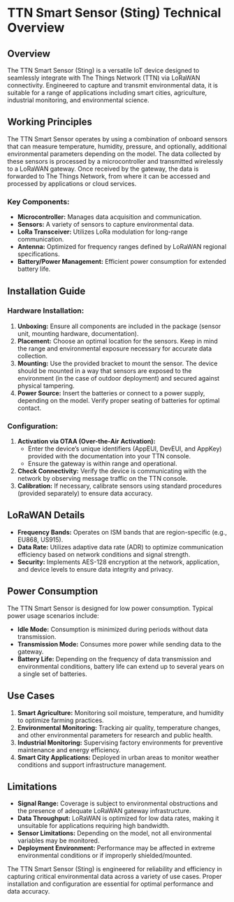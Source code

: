 # TTN Smart Sensor (Sting) Technical Overview

## Overview

The TTN Smart Sensor (Sting) is a versatile IoT device designed to seamlessly integrate with The Things Network (TTN) via LoRaWAN connectivity. Engineered to capture and transmit environmental data, it is suitable for a range of applications including smart cities, agriculture, industrial monitoring, and environmental science.

## Working Principles

The TTN Smart Sensor operates by using a combination of onboard sensors that can measure temperature, humidity, pressure, and optionally, additional environmental parameters depending on the model. The data collected by these sensors is processed by a microcontroller and transmitted wirelessly to a LoRaWAN gateway. Once received by the gateway, the data is forwarded to The Things Network, from where it can be accessed and processed by applications or cloud services.

### Key Components:

- **Microcontroller:** Manages data acquisition and communication.
- **Sensors:** A variety of sensors to capture environmental data.
- **LoRa Transceiver:** Utilizes LoRa modulation for long-range communication.
- **Antenna:** Optimized for frequency ranges defined by LoRaWAN regional specifications.
- **Battery/Power Management:** Efficient power consumption for extended battery life.

## Installation Guide

### Hardware Installation:

1. **Unboxing:** Ensure all components are included in the package (sensor unit, mounting hardware, documentation).
2. **Placement:** Choose an optimal location for the sensors. Keep in mind the range and environmental exposure necessary for accurate data collection.
3. **Mounting:** Use the provided bracket to mount the sensor. The device should be mounted in a way that sensors are exposed to the environment (in the case of outdoor deployment) and secured against physical tampering.
4. **Power Source:** Insert the batteries or connect to a power supply, depending on the model. Verify proper seating of batteries for optimal contact.

### Configuration:

1. **Activation via OTAA (Over-the-Air Activation):**
   - Enter the device’s unique identifiers (AppEUI, DevEUI, and AppKey) provided with the documentation into your TTN console.
   - Ensure the gateway is within range and operational.
2. **Check Connectivity:** Verify the device is communicating with the network by observing message traffic on the TTN console.
3. **Calibration:** If necessary, calibrate sensors using standard procedures (provided separately) to ensure data accuracy.

## LoRaWAN Details

- **Frequency Bands:** Operates on ISM bands that are region-specific (e.g., EU868, US915).
- **Data Rate:** Utilizes adaptive data rate (ADR) to optimize communication efficiency based on network conditions and signal strength.
- **Security:** Implements AES-128 encryption at the network, application, and device levels to ensure data integrity and privacy.

## Power Consumption

The TTN Smart Sensor is designed for low power consumption. Typical power usage scenarios include:

- **Idle Mode:** Consumption is minimized during periods without data transmission.
- **Transmission Mode:** Consumes more power while sending data to the gateway.
- **Battery Life:** Depending on the frequency of data transmission and environmental conditions, battery life can extend up to several years on a single set of batteries.

## Use Cases

1. **Smart Agriculture:** Monitoring soil moisture, temperature, and humidity to optimize farming practices.
2. **Environmental Monitoring:** Tracking air quality, temperature changes, and other environmental parameters for research and public health.
3. **Industrial Monitoring:** Supervising factory environments for preventive maintenance and energy efficiency.
4. **Smart City Applications:** Deployed in urban areas to monitor weather conditions and support infrastructure management.

## Limitations

- **Signal Range:** Coverage is subject to environmental obstructions and the presence of adequate LoRaWAN gateway infrastructure.
- **Data Throughput:** LoRaWAN is optimized for low data rates, making it unsuitable for applications requiring high bandwidth.
- **Sensor Limitations:** Depending on the model, not all environmental variables may be monitored.
- **Deployment Environment:** Performance may be affected in extreme environmental conditions or if improperly shielded/mounted.

The TTN Smart Sensor (Sting) is engineered for reliability and efficiency in capturing critical environmental data across a variety of use cases. Proper installation and configuration are essential for optimal performance and data accuracy.